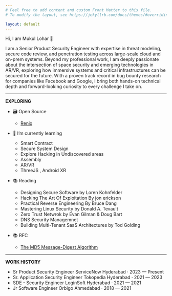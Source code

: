 ```yaml
---
# Feel free to add content and custom Front Matter to this file.
# To modify the layout, see https://jekyllrb.com/docs/themes/#overriding-theme-defaults

layout: default
---
```

Hi, I am Mukul Lohar 👋 

I am a Senior Product Security Engineer with expertise in threat modeling, secure code review, and penetration testing across large-scale cloud and on-prem systems. Beyond my professional work, I am deeply passionate about the intersection of space security and emerging technologies in AR/VR, exploring how immersive systems and critical infrastructures can be secured for the future. With a proven track record in bug bounty research for companies like Facebook and Google, I bring both hands-on technical depth and forward-looking curiosity to every challenge I take on.

---

**EXPLORING**

- 🗃️ Open Source 
  - [Renix](https://github.com/ironfisto/renix) 

- 🌱 I’m currently learning
  - Smart Contract
  - Secure System Design
  - Explore Hacking in Undiscovered areas
  - Assembly 
  - AR/VR 
  - ThreeJS , Android XR
- 📚 Reading
  - Designing Secure Software by Loren Kohnfelder
  - Hacking The Art Of Exploitation By jon erickson
  - Practical Reverse Engineering By Bruce Dang
  - Mastering Linux Security by Donald A. Tevault
  - Zero Trust Netwrok by Evan Gilman & Doug Bart
  - DNS Security Managemnet 
  - Building Multi-Tenant SaaS Architectures by Tod Golding
- 📚 RFC
  - [The MD5 Message-Digest Algorithm](https://www.ietf.org/rfc/rfc1321.txt)

---

**WORK HISTORY**

<ul class="work-history">
  <li>
    <span class="work-history__position">Sr Product Security Engineer</span>
    <span class="work-history__company">ServiceNow</span>
    <span class="work-history__meta">Hyderabad · 2023 — Present</span>
  </li>
  <li>
    <span class="work-history__position">Sr. Application Security Engineer</span>
    <span class="work-history__company">Tokopedia</span>
    <span class="work-history__meta">Hyderabad · 2021 — 2023</span>
  </li>
  <li>
    <span class="work-history__position">SDE - Security Engineer</span>
    <span class="work-history__company">LoginSoft</span>
    <span class="work-history__meta">Hyderabad · 2021 — 2021</span>
  </li>
  <li>
    <span class="work-history__position">Jr Software Engineer</span>
    <span class="work-history__company">Orbigo</span>
    <span class="work-history__meta">Ahmedabad · 2018 — 2021</span>
  </li>
</ul>
